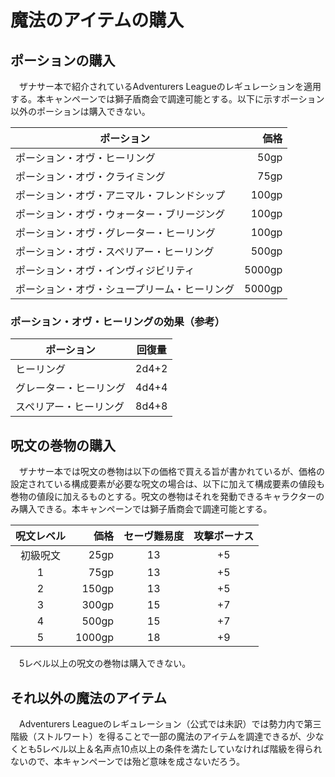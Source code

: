 # 魔法のアイテムの購入
## ポーションの購入
　ザナサー本で紹介されているAdventurers Leagueのレギュレーションを適用する。本キャンペーンでは獅子盾商会で調達可能とする。以下に示すポーション以外のポーションは購入できない。

| ポーション|価格|
|----|----:|
| ポーション・オヴ・ヒーリング | 50gp |
| ポーション・オヴ・クライミング | 75gp |
| ポーション・オヴ・アニマル・フレンドシップ | 100gp |
| ポーション・オヴ・ウォーター・ブリージング | 100gp |
| ポーション・オヴ・グレーター・ヒーリング | 100gp |
| ポーション・オヴ・スペリアー・ヒーリング | 500gp |
| ポーション・オヴ・インヴィジビリティ | 5000gp |
| ポーション・オヴ・シュープリーム・ヒーリング | 5000gp |

### ポーション・オヴ・ヒーリングの効果（参考）
| ポーション | 回復量 |
----|---- 
| ヒーリング | 2d4+2 |
| グレーター・ヒーリング | 4d4+4 |
| スペリアー・ヒーリング | 8d4+8 |

## 呪文の巻物の購入
　ザナサー本では呪文の巻物は以下の価格で買える旨が書かれているが、価格の設定されている構成要素が必要な呪文の場合は、以下に加えて構成要素の値段も巻物の値段に加えるものとする。呪文の巻物はそれを発動できるキャラクターのみ購入できる。本キャンペーンでは獅子盾商会で調達可能とする。

|呪文レベル|価格|セーヴ難易度|攻撃ボーナス|
|:----:|----:|:----:|:----:|
| 初級呪文 | 25gp | 13 | +5 |
| 1 | 75gp | 13 | +5 |
| 2 | 150gp | 13 | +5 |
| 3 | 300gp | 15 | +7 |
| 4 | 500gp | 15 | +7 |
| 5 | 1000gp | 18 | +9 |

　5レベル以上の呪文の巻物は購入できない。


## それ以外の魔法のアイテム
　Adventurers Leagueのレギュレーション（公式では未訳）では勢力内で第三階級（ストルワート）を得ることで一部の魔法のアイテムを調達できるが、少なくとも5レベル以上＆名声点10点以上の条件を満たしていなければ階級を得られないので、本キャンペーンでは殆ど意味を成さないだろう。
